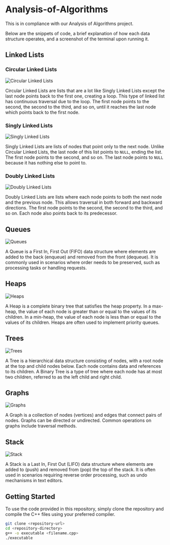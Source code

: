 # Analysis-of-Algorithms

This is in compliance with our Analysis of Algorithms project.

Below are the snippets of code, a brief explanation of how each data structure operates, and a screenshot of the terminal upon running it.

## Linked Lists

### Circular Linked Lists

![Circular Linked Lists](Output/circular.png)

Circular Linked Lists are lists that are a lot like Singly Linked Lists except the last node points back to the first one, creating a loop. This type of linked list has continuous traversal due to the loop. The first node points to the second, the second to the third, and so on, until it reaches the last node which points back to the first node.

### Singly Linked Lists

![Singly Linked Lists](Output/singly.png)

Singly Linked Lists are lists of nodes that point only to the next node. Unlike Circular Linked Lists, the last node of this list points to `NULL`, ending the list. The first node points to the second, and so on. The last node points to `NULL` because it has nothing else to point to.

### Doubly Linked Lists

![Doubly Linked Lists](Output/doubly.png)

Doubly Linked Lists are lists where each node points to both the next node and the previous node. This allows traversal in both forward and backward directions. The first node points to the second, the second to the third, and so on. Each node also points back to its predecessor.

## Queues

![Queues](Output/queues.png)

A Queue is a First In, First Out (FIFO) data structure where elements are added to the back (enqueue) and removed from the front (dequeue). It is commonly used in scenarios where order needs to be preserved, such as processing tasks or handling requests.

## Heaps

![Heaps](Output/heaps.png)

A Heap is a complete binary tree that satisfies the heap property. In a max-heap, the value of each node is greater than or equal to the values of its children. In a min-heap, the value of each node is less than or equal to the values of its children. Heaps are often used to implement priority queues.

## Trees

![Trees](Output/trees.png)

A Tree is a hierarchical data structure consisting of nodes, with a root node at the top and child nodes below. Each node contains data and references to its children. A Binary Tree is a type of tree where each node has at most two children, referred to as the left child and right child.

## Graphs

![Graphs](Output/graphs.png)

A Graph is a collection of nodes (vertices) and edges that connect pairs of nodes. Graphs can be directed or undirected. Common operations on graphs include traversal methods.

## Stack

![Stack](Output/stack.png)

A Stack is a Last In, First Out (LIFO) data structure where elements are added to (push) and removed from (pop) the top of the stack. It is often used in scenarios requiring reverse order processing, such as undo mechanisms in text editors.

## Getting Started

To use the code provided in this repository, simply clone the repository and compile the C++ files using your preferred compiler.

```sh
git clone <repository-url>
cd <repository-directory>
g++ -o executable <filename.cpp>
./executable
